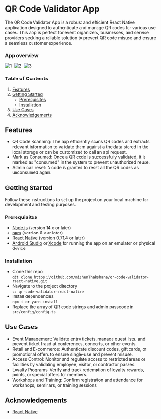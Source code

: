 # QR Code Validator App

The QR Code Validator App is a robust and efficient React Native application designed to authenticate and manage QR codes for various use cases. This app is perfect for event organizers, businesses, and service providers seeking a reliable solution to prevent QR code misuse and ensure a seamless customer experience.

### App overview 
![1](https://user-images.githubusercontent.com/102714819/229726948-73bc41db-fdd4-4bcf-9753-276f09aae5cb.png)&nbsp;&nbsp;![2](https://user-images.githubusercontent.com/102714819/229727068-c9725eb4-4ed3-4e63-a753-6f1aa881c8bb.png)&nbsp;&nbsp;![3](https://user-images.githubusercontent.com/102714819/229727479-f41f8da4-401a-4de2-9a5a-36ac910403c2.png)

### Table of Contents
1. [Features](#features)
2. [Getting Started](#getting-started)
   - [Prerequisites](#prerequisites)
   - [Installation](#installation)
3. [Use Cases](#usecases)
4. [Acknowledgements](#acknowledgements)

## Features
* QR Code Scanning: The app efficiently scans QR codes and extracts relevant information to validate them against a the data stored in the local storage or can be customized to call an api request.
* Mark as Consumed: Once a QR code is successfully validated, it is marked as "consumed" in the system to prevent unauthorized reuse.
* Admin can reset: A code is granted to reset all the QR codes as unconsumed again.

## Getting Started
Follow these instructions to set up the project on your local machine for development and testing purposes.

### Prerequisites
* [Node.js](https://nodejs.org/) (version 14.x or later)
* [npm](https://www.npmjs.com/) (version 6.x or later)
* [React Native](https://reactnative.dev/) (version 0.71.4 or later)
* [Android Studio](https://developer.android.com/studio) or [Xcode](https://developer.apple.com/xcode/) for running the app on an emulator or physical device

### Installation
 - Clone this repo\
  ```git clone https://github.com/mishenThakshana/qr-code-validator-react-native.git```
 - Navigate to the project directory\
  ```cd qr-code-validator-react-native```
 - Install dependencies\
  ```npm i or yarn install```
 - Replace the array of QR code strings and admin passcode in ```src/config/config.ts```

## Use Cases
* Event Management: Validate entry tickets, manage guest lists, and prevent ticket fraud at conferences, concerts, or other events.
* Retail and E-commerce: Authenticate discount codes, gift cards, or promotional offers to ensure single-use and prevent misuse.
* Access Control: Monitor and regulate access to restricted areas or facilities by validating employee, visitor, or contractor passes.
* Loyalty Programs: Verify and track redemption of loyalty rewards, points, or special offers for members.
* Workshops and Training: Confirm registration and attendance for workshops, seminars, or training sessions.

## Acknowledgements
* [React Native](https://reactnative.dev/)
    
